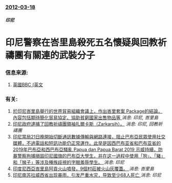 ### [2012-03-18](/news/2012/03/18/index.md)

##### 印尼
# 印尼警察在峇里島殺死五名懷疑與回教祈禱團有關連的武裝分子 




### 信息来源:

1. [英國BBC (英文](http://www.bbc.co.uk/news/world-asia-17425336)

### 有关:

1. [ 於印尼峇里島舉行的世界貿易組織會議上，作出峇里套案 Package的結論，內容包括期待簡化貿易協定、協助貧窮國家出售物品等 ](/news/2013/12/7/於印尼峇里島舉行的世界貿易組織會議上-作出峇里套案-Package的結論-內容包括期待簡化貿易協定-協助貧窮國家出售物.md) _消息: 印尼, 峇里島_
2. [印尼政府逮捕了回教祈禱團領袖扎爾卡斯（Zarkarsih）。](/news/2007/06/15/印尼政府逮捕了回教祈禱團領袖扎爾卡斯-Zarkarsih.md) _消息: 印尼, 回教祈禱團_
3. [印尼當局21日晚開始切斷通訊數據傳輸與網路連接，阻止巴布亞民眾使用社交媒體，不過電話和短訊功能仍正常運作。此举是因西巴布亚省和巴布亚省的2019年巴布亞和西巴布亞騷亂 Papua dan Papua Barat 2019 示威持續，防暴警察拘捕損毀印尼國旗的巴布亞大學生，并在这一過程中使用「狗」、「豬」和「猴子」等涉及種族歧視的字眼羞辱學生。 ](/news/2019/08/21/印尼當局21日晚開始切斷通訊數據傳輸與網路連接-阻止巴布亞民眾使用社交媒體-不過電話和短訊功能仍正常運作-此举是因西巴布.md) _消息: 印尼_
4. [印度尼西亞峇里島阿貢火山噴發，9個村莊被火山灰覆蓋。 ](/news/2019/05/25/印度尼西亞峇里島阿貢火山噴發-9個村莊被火山灰覆蓋.md) _消息: 峇里島_
5. [印尼南苏拉威西省出现暴雨，引发严重水灾，导致至少68人死亡 ](/news/2019/01/22/印尼南苏拉威西省出现暴雨-引发严重水灾-导致至少68人死亡.md) _消息: 印尼_
